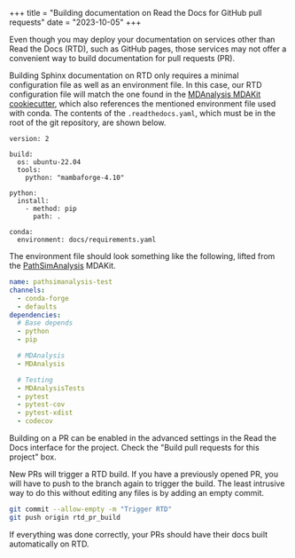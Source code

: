 +++
title = "Building documentation on Read the Docs for GitHub pull requests"
date = "2023-10-05"
+++

Even though you may deploy your documentation on services other than Read the Docs (RTD), such as GitHub pages, those services may not offer a convenient way to build documentation for pull requests (PR).

Building Sphinx documentation on RTD only requires a minimal configuration file as well as an environment file.
In this case, our RTD configuration file will match the one found in the [MDAnalysis MDAKit cookiecutter](https://github.com/MDAnalysis/cookiecutter-mdakit/blob/16e01026b417ef06b9d05a3b60aa39c3cf12dece/readthedocs.yaml), which also references the mentioned environment file used with conda.
The contents of the `.readthedocs.yaml`, which must be in the root of the git repository, are shown below.

```
version: 2

build:
  os: ubuntu-22.04
  tools:
    python: "mambaforge-4.10"

python:
  install:
    - method: pip
      path: .

conda:
  environment: docs/requirements.yaml
```

The environment file should look something like the following, lifted from the [PathSimAnalysis](https://github.com/MDAnalysis/PathSimAnalysis) MDAKit.

```yaml
name: pathsimanalysis-test
channels:
  - conda-forge
  - defaults
dependencies:
  # Base depends
  - python
  - pip

  # MDAnalysis
  - MDAnalysis

  # Testing
  - MDAnalysisTests
  - pytest
  - pytest-cov
  - pytest-xdist
  - codecov
```

Building on a PR can be enabled in the advanced settings in the Read the Docs interface for the project.
Check the "Build pull requests for this project" box.

New PRs will trigger a RTD build.
If you have a previously opened PR, you will have to push to the branch again to trigger the build.
The least intrusive way to do this without editing any files is by adding an empty commit.

```bash
git commit --allow-empty -m "Trigger RTD"
git push origin rtd_pr_build
```

If everything was done correctly, your PRs should have their docs built automatically on RTD.